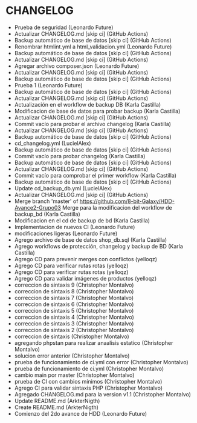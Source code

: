 # CHANGELOG
- Prueba de seguridad (Leonardo Future)
- Actualizar CHANGELOG.md [skip ci] (GitHub Actions)
- Backup automático de base de datos [skip ci] (GitHub Actions)
- Renombrar htmlint.yml a html_validacion.yml (Leonardo Future)
- Backup automático de base de datos [skip ci] (GitHub Actions)
- Actualizar CHANGELOG.md [skip ci] (GitHub Actions)
- Agregar archivo composer.json (Leonardo Future)
- Actualizar CHANGELOG.md [skip ci] (GitHub Actions)
- Backup automático de base de datos [skip ci] (GitHub Actions)
- Prueba 1 (Leonardo Future)
- Backup automático de base de datos [skip ci] (GitHub Actions)
- Actualizar CHANGELOG.md [skip ci] (GitHub Actions)
- Actualización en el workflow de backup DB (Karla Castilla)
- Modificacion de base de datos para probar backup (Karla Castilla)
- Actualizar CHANGELOG.md [skip ci] (GitHub Actions)
- Commit vacío para probar el archivo changelog (Karla Castilla)
- Actualizar CHANGELOG.md [skip ci] (GitHub Actions)
- Backup automático de base de datos [skip ci] (GitHub Actions)
- cd_changelog.yml (LucielAlex)
- Backup automático de base de datos [skip ci] (GitHub Actions)
- Commit vacío para probar changelog (Karla Castilla)
- Backup automático de base de datos [skip ci] (GitHub Actions)
- Actualizar CHANGELOG.md [skip ci] (GitHub Actions)
- Commit vacío para comprobar el primer workflow (Karla Castilla)
- Backup automático de base de datos [skip ci] (GitHub Actions)
- Update cd_backup_db.yml (LucielAlex)
- Actualizar CHANGELOG.md [skip ci] (GitHub Actions)
- Merge branch 'master' of https://github.com/8-bit-Galaxy/HDD-Avance2-Grupo03 Merge para la modificacion del workflow de backup_bd (Karla Castilla)
- Modificacion en el cd de backup de bd (Karla Castilla)
- Implementacion de nuevos CI (Leonardo Future)
- modificaciones ligeras (Leonardo Future)
- Agrego archivo de base de datos shop_db.sql (Karla Castilla)
- Agrego workflows de protección, changelog y backup de BD (Karla Castilla)
- Agrego CD para prevenir merges con conflictos (yelloqz)
- Agrego CD para verificar rutas rotas (yelloqz)
- Agrego CD para verificar rutas rotas (yelloqz)
- Agrego CD para validar imágenes de productos (yelloqz)
- correccion de sintaxis 9 (Christopher Montalvo)
- correccion de sintaxis 8 (Christopher Montalvo)
- correccion de sintaxis 7 (Christopher Montalvo)
- correccion de sintaxis 6 (Christopher Montalvo)
- correccion de sintaxis 5 (Christopher Montalvo)
- correccion de sintaxis 4 (Christopher Montalvo)
- correccion de sintaxis 3 (Christopher Montalvo)
- correccion de sintaxis 2 (Christopher Montalvo)
- correccion de sintaxis (Christopher Montalvo)
- agregando phpstan para realizar anaalisis estatico (Christopher Montalvo)
- solucion error anterior (Christopher Montalvo)
- prueba de funcionamiento de ci.yml con error (Christopher Montalvo)
- prueba de funcionamiento de ci.yml (Christopher Montalvo)
- cambio main por master (Christopher Montalvo)
- prueba de CI con cambios mínimos (Christopher Montalvo)
- Agrego CI para validar sintaxis PHP (Christopher Montalvo)
- Agregado CHANGELOG.md para la version v1.1 (Christopher Montalvo)
- Update README.md (ArkterNigth)
- Create README.md (ArkterNigth)
- Comienzo del 2do avance de HDD (Leonardo Future)
